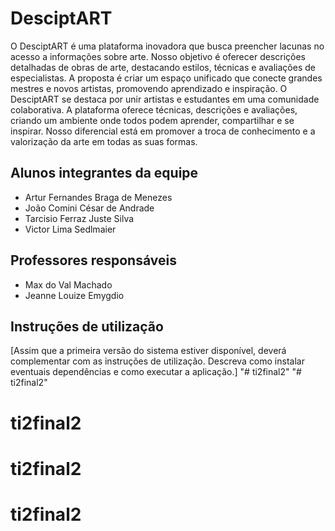 # DesciptART

O DesciptART é uma plataforma inovadora que busca preencher lacunas no acesso a informações sobre arte. Nosso objetivo é oferecer descrições detalhadas de obras de arte, destacando estilos, técnicas e avaliações de especialistas. A proposta é criar um espaço unificado que conecte grandes mestres e novos artistas, promovendo aprendizado e inspiração.
O DesciptART se destaca por unir artistas e estudantes em uma comunidade colaborativa. A plataforma oferece técnicas, descrições e avaliações, criando um ambiente onde todos podem aprender, compartilhar e se inspirar. Nosso diferencial está em promover a troca de conhecimento e a valorização da arte em todas as suas formas.

## Alunos integrantes da equipe

* Artur Fernandes Braga de Menezes
* João Comini César de Andrade
* Tarcisio Ferraz Juste Silva
* Victor Lima Sedlmaier

## Professores responsáveis

* Max do Val Machado
* Jeanne Louize Emygdio

## Instruções de utilização

[Assim que a primeira versão do sistema estiver disponível, deverá complementar com as instruções de utilização. Descreva como instalar eventuais dependências e como executar a aplicação.]
"# ti2final2" 
"# ti2final2" 
# ti2final2
# ti2final2
# ti2final2
